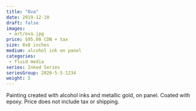 ```yaml
---
title: "Ova"
date: 2019-12-10
draft: false
images:
 - art/ova.jpg
price: $95.00 CDN + tax
size: 8x8 inches
medium: alcohol ink on panel
categories:
 - fluid media
series: Inked Series
seriesGroup: 2020-5-5-1234
weight: 5
---
```


Painting created with alcohol inks and metallic gold, on panel. Coated with epoxy. Price does not include tax or shipping.

